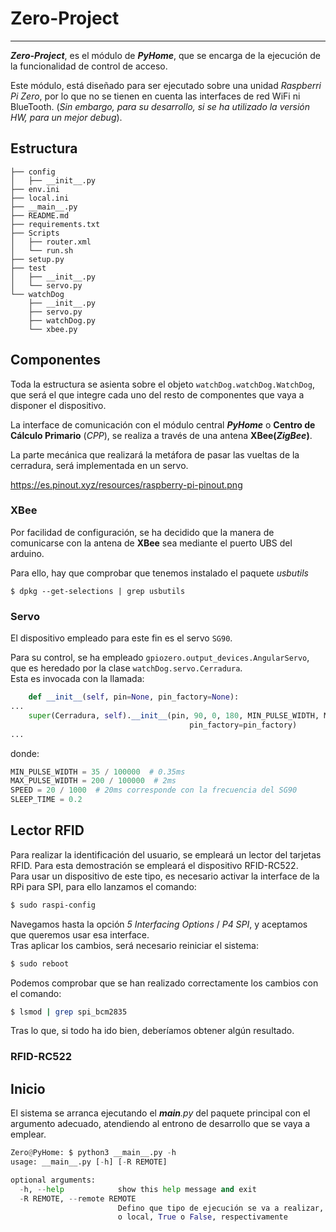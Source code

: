# Zero-Project
___
***Zero-Project***, es el módulo de ***PyHome***, que se encarga de la ejecución de la funcionalidad de control de acceso.

Este módulo, está diseñado para ser ejecutado sobre una unidad *Raspberri Pi Zero*, por lo que no se tienen en cuenta las 
interfaces de red WiFi ni BlueTooth. (*Sin embargo, para su desarrollo, si se ha utilizado la versión HW, para un mejor 
*debug**).  

## Estructura
~~~
├── config
│   ├── __init__.py
├── env.ini
├── local.ini
├── __main__.py
├── README.md
├── requirements.txt
├── Scripts
│   ├── router.xml
│   └── run.sh
├── setup.py
├── test
│   ├── __init__.py
│   └── servo.py
└── watchDog
    ├── __init__.py
    ├── servo.py
    ├── watchDog.py
    └── xbee.py 
~~~

## Componentes
Toda la estructura se asienta sobre el objeto ```watchDog.watchDog.WatchDog```, que será el que integre cada uno del
resto de componentes que vaya a disponer el dispositivo.

La interface de comunicación con el módulo central ***PyHome*** o **Centro de Cálculo Primario** (*CPP*), se realiza a 
través de una antena **XBee(*ZigBee*)**.

La parte mecánica que realizará la metáfora de pasar las vueltas de la cerradura, será implementada en un servo.

https://es.pinout.xyz/resources/raspberry-pi-pinout.png

### XBee
Por facilidad de configuración, se ha decidido que la manera de comunicarse con la antena de **XBee** sea mediante el 
puerto UBS del arduino. 

Para ello, hay que comprobar que tenemos instalado el paquete *usbutils*
~~~
$ dpkg --get-selections | grep usbutils
~~~

### Servo
El dispositivo empleado para este fin es el servo ```SG90```.  

Para su control, se ha empleado ```gpiozero.output_devices.AngularServo```, que es heredado por la clase 
```watchDog.servo.Cerradura```.    
Esta es invocada con la llamada:  
```python
    def __init__(self, pin=None, pin_factory=None):
...
    super(Cerradura, self).__init__(pin, 90, 0, 180, MIN_PULSE_WIDTH, MAX_PULSE_WIDTH, SPEED,
                                        pin_factory=pin_factory)
...
```  
donde:
```python
MIN_PULSE_WIDTH = 35 / 100000  # 0.35ms
MAX_PULSE_WIDTH = 200 / 100000  # 2ms
SPEED = 20 / 1000  # 20ms corresponde con la frecuencia del SG90
SLEEP_TIME = 0.2
```

## Lector RFID
Para realizar la identificación del usuario, se empleará un lector del tarjetas RFID. Para esta demostración se empleará
 el dispositivo RFID-RC522.  
Para usar un dispositivo de este tipo, es necesario activar la interface de la RPi para SPI, para ello lanzamos el comando:  
 ~~~bash 
$ sudo raspi-config
~~~ 
Navegamos hasta la opción *5 Interfacing Options* / *P4 SPI*, y aceptamos que queremos usar esa interface.  
Tras aplicar los cambios, será necesario reiniciar el sistema:
~~~bash
$ sudo reboot
~~~
Podemos comprobar que se han realizado correctamente los cambios con el comando:
~~~bash
$ lsmod | grep spi_bcm2835
~~~
Tras lo que, si todo ha ido bien, deberíamos obtener algún resultado.

### RFID-RC522

## Inicio
El sistema se arranca ejecutando el *__main__.py* del paquete principal con el argumento adecuado, 
atendiendo al entrono de desarrollo que se vaya a emplear.

~~~python
Zero@PyHome: $ python3 __main__.py -h
usage: __main__.py [-h] [-R REMOTE]

optional arguments:
  -h, --help            show this help message and exit
  -R REMOTE, --remote REMOTE
                        Defino que tipo de ejecución se va a realizar, remota
                        o local, True o False, respectivamente

~~~
